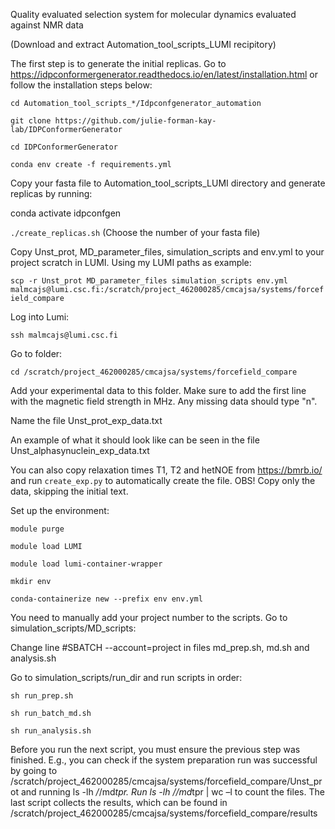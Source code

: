 Quality evaluated selection system for molecular dynamics evaluated against NMR data

(Download and extract Automation_tool_scripts_LUMI recipitory) 


The first step is to generate the initial replicas. Go to https://idpconformergenerator.readthedocs.io/en/latest/installation.html or follow the installation steps below: 
 

`cd Automation_tool_scripts_*/Idpconfgenerator_automation`

`git clone https://github.com/julie-forman-kay-lab/IDPConformerGenerator` 

`cd IDPConformerGenerator `

`conda env create -f requirements.yml `



Copy your fasta file to Automation_tool_scripts_LUMI directory and generate replicas by running: 

conda activate idpconfgen 


`./create_replicas.sh` (Choose the number of your fasta file) 



Copy Unst_prot, MD_parameter_files, simulation_scripts and env.yml to your project scratch in LUMI. Using my LUMI paths as example:


`scp -r Unst_prot MD_parameter_files simulation_scripts env.yml malmcajs@lumi.csc.fi:/scratch/project_462000285/cmcajsa/systems/forcefield_compare `


Log into Lumi: 

`ssh malmcajs@lumi.csc.fi` 


Go to folder: 

`cd /scratch/project_462000285/cmcajsa/systems/forcefield_compare`


Add your experimental data to this folder. Make sure to add the first line with the magnetic field strength in MHz. Any missing data should type "n". 

Name the file Unst_prot_exp_data.txt

An example of what it should look like can be seen in the file Unst_alphasynuclein_exp_data.txt

You can also copy relaxation times T1, T2 and hetNOE from https://bmrb.io/ and run `create_exp.py` to automatically create the file. OBS! Copy only the data, skipping the initial text.


Set up the environment:
 
`module purge`

`module load LUMI`

`module load lumi-container-wrapper`

`mkdir env`

`conda-containerize new --prefix env env.yml`


You need to manually add your project number to the scripts. Go to simulation_scripts/MD_scripts:

Change line #SBATCH --account=project in files md_prep.sh, md.sh and analysis.sh


Go to simulation_scripts/run_dir and run scripts in order:

`sh run_prep.sh` 

`sh run_batch_md.sh` 

`sh run_analysis.sh` 


Before you run the next script, you must ensure the previous step was finished. E.g., you can check if the system preparation run was successful by going to /scratch/project_462000285/cmcajsa/systems/forcefield_compare/Unst_prot and running ls -lh */*/md*tpr. Run ls -lh */*/md*tpr | wc –l to count the files. The last script collects the results, which can be found in /scratch/project_462000285/cmcajsa/systems/forcefield_compare/results  
